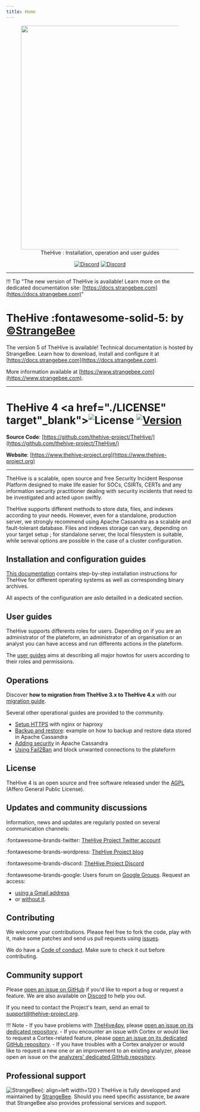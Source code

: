 ```yaml
---
title: Home
---
```


<div>
  <figure align="center">
    <img src="./images/thehive-logo.png"width="600"/>  
    <figcaption>TheHive : Installation, operation and user guides</>
  </figure>
</div>
<div>
  <p align="center">
    <a href="https://chat.thehive-project.org" target"_blank"><img src="https://img.shields.io/badge/chat-on%20discord-7289da.svg?sanitize=true&logo=discord" alt="Discord"></a>
    <a href="https://chat.thehive-project.org" target"_blank">
      <img src="https://img.shields.io/discord/779945042039144498" alt="Discord">
    </a>   
  </p>
</div>


---

!!! Tip "The new version of TheHive is available! Learn more on the dedicated documentation site: [https://docs.strangebee.com](https://docs.strangebee.com)"



# TheHive :fontawesome-solid-5: by [©StrangeBee](https://www.strangebee.com)
The version 5 of TheHive is available! Technical documentation is hosted by StrangeBee. Learn how to download, install and configure it at [https://docs.strangebee.com](https://docs.strangebee.com).

More information available at [https://www.strangebee.com](https://www.strangebee.com). 


---


# TheHive 4  <a href="./LICENSE" target"_blank"><img src="https://img.shields.io/github/license/TheHive-Project/TheHive" alt="License"></a> <a href><img src="https://img.shields.io/github/v/release/thehive-project/TheHive?style=flat&logo=git-lfs" alt="Version"></a>    


**Source Code**: [https://github.com/thehive-project/TheHive/](https://github.com/thehive-project/TheHive/)

**Website**: [https://www.thehive-project.org](https://www.thehive-project.org)

---


TheHive is a scalable, open source and free Security Incident Response Platform designed to make life easier for SOCs, CSIRTs, CERTs and any information security practitioner dealing with security incidents that need to be investigated and acted upon swiftly.

TheHive supports different methods to store data, files, and indexes according to your needs. However, even for a standalone, production server, we
 strongly recommend using Apache Cassandra as a scalable and fault-tolerant database. Files and indexes storage can vary, depending on your target setup ; for standalone server, the local filesystem is suitable, while sereval options are possible in the case of a cluster configuration. 


## Installation and configuration guides
[This documentation](./installation-and-configuration/index.md) contains step-by-step installation instructions for TheHive for different operating systems as well as corresponding binary archives. 

All aspects of the configuration are aslo detailled in a dedicated section.

## User guides
TheHive supports differents roles for users. Depending on if you are an administrator of the plateform, an administrator of an organisation or an analyst you can have access and run differents actions in the plateform. 

The [user guides](./user-guides/index.md) aims at describing all major howtos for users according to their roles and permissions.


## Operations

Discover **how to migration from TheHive 3.x to TheHive 4.x** with our [migration guide](operations/migration.md).

Several other operational guides are provided to the community.

- [Setup HTTPS](./operations/https.md) with nginx or haproxy
- [Backup and restore](operations/backup-restore.md): example on how to backup and restore data stored in Apache Cassandra
- [Adding security](operations/cassandra-security.md) in Apache Cassandra
- [Using Fail2Ban](operations/fail2ban.md) and block unwanted connections to the plateform 

<!-- ## TheHive 3
If you are still using TheHive 3.x, the associated documentation is available [here](./legacy/thehive3/README.md)

!!! Danger "End of Life"
    TheHive 3 is coming End of Life. This version no longer benefits from new features. We recommend [migrating](./operations/migration.md) as soon as possible to TheHive 4.x. -->

## License
TheHive 4 is an open source and free software released under the [AGPL](https://github.com/TheHive-Project/TheHive/blob/master/LICENSE) (Affero General Public License). 

## Updates and community discussions
Information, news and updates are regularly posted on several communication channels:

:fontawesome-brands-twitter: [TheHive Project Twitter account](https://twitter.com/thehive_project)

:fontawesome-brands-wordpress: [TheHive Project blog](https://blog.thehive-project.org/)

:fontawesome-brands-discord: [TheHive Project Discord](https://chat.thehive-project.org)

:fontawesome-brands-google: Users forum on [Google Groups](https://groups.google.com/a/thehive-project.org/d/forum/users). Request an access:

- [using a Gmail address](https://accounts.google.com/SignUp?hl=en)
-  or [without it](https://accounts.google.com/SignUpWithoutGmail?hl=en).

## Contributing
We welcome your contributions. Please feel free to fork the code, play with it, make some patches and send us pull requests using [issues](https://github.com/TheHive-Project/TheHive/issues).

We do have a [Code of conduct](./code-of-conduct.md). Make sure to check it out before contributing.

## Community support
Please [open an issue on GitHub](https://github.com/TheHive-Project/TheHive/issues) if you'd like to report a bug or request a feature. We are also available on [Discord](https://chat.thehive-project.org) to help you out.

If you need to contact the Project's team, send an email to <support@thehive-project.org>.

!!! Note
      - If you have problems with [TheHive4py](https://github.com/TheHive-Project/TheHive4py), please [open an issue on its dedicated repository](https://github.com/TheHive-Project/TheHive4py/issues/new).
      - If you encounter an issue with Cortex or would like to request a Cortex-related feature, please [open an issue on its dedicated GitHub repository](https://github.com/TheHive-Project/Cortex/issues/new).
      - If you have troubles with a Cortex analyzer or would like to request a new one or an improvement to an existing analyzer, please open an issue on the [analyzers' dedicated GitHub repository](https://github.com/TheHive-Project/cortex-analyzers/issues/new).

## Professional support

![StrangeBee](./images/strangebee.png){: align=left width=120 }
TheHive is fully developped and maintained by [StrangeBee](https://www.strangebee.com). Should you need specific assistance, be aware that StrangeBee also provides professional services and support. 

